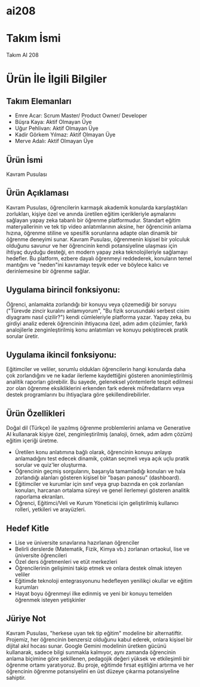 # ai208
# **Takım İsmi**

Takım AI 208

# Ürün İle İlgili Bilgiler

## Takım Elemanları
- Emre Acar: Scrum Master/ Product Owner/ Developer
- Büşra Kaya: Aktif Olmayan Üye
- Uğur Pehlivan: Aktif Olmayan Üye
- Kadir Görkem Yılmaz: Aktif Olmayan Üye
- Merve Adalı: Aktif Olmayan Üye

## Ürün İsmi
Kavram Pusulası
## Ürün Açıklaması
Kavram Pusulası, öğrencilerin karmaşık akademik konularda karşılaştıkları zorlukları, kişiye özel ve anında üretilen eğitim içerikleriyle aşmalarını sağlayan yapay zeka tabanlı bir öğrenme platformudur. Standart eğitim materyallerinin ve tek tip video anlatımlarının aksine, her öğrencinin anlama hızına, öğrenme stiline ve spesifik sorunlarına adapte olan dinamik bir öğrenme deneyimi sunar. Kavram Pusulası, öğrenmenin kişisel bir yolculuk olduğunu savunur ve her öğrencinin kendi potansiyeline ulaşması için ihtiyaç duyduğu desteği, en modern yapay zeka teknolojileriyle sağlamayı hedefler. Bu platform, ezbere dayalı öğrenmeyi reddederek, konuların temel mantığını ve "neden"ini kavramayı teşvik eder ve böylece kalıcı ve derinlemesine bir öğrenme sağlar.

## Uygulama birincil fonksiyonu:
Öğrenci, anlamakta zorlandığı bir konuyu veya çözemediği bir soruyu ("Türevde zincir kuralını anlamıyorum", "Bu fizik sorusundaki serbest cisim diyagramı nasıl çizilir?") kendi cümleleriyle platforma yazar. Yapay zeka, bu girdiyi analiz ederek öğrencinin ihtiyacına özel, adım adım çözümler, farklı analojilerle zenginleştirilmiş konu anlatımları ve konuyu pekiştirecek pratik sorular üretir.

## Uygulama ikincil fonksiyonu: 
Eğitimciler ve veliler, sorumlu oldukları öğrencilerin hangi konularda daha çok zorlandığını ve ne kadar ilerleme kaydettiğini gösteren anonimleştirilmiş analitik raporları görebilir. Bu sayede, geleneksel yöntemlerle tespit edilmesi zor olan öğrenme eksikliklerini erkenden fark ederek müfredatlarını veya destek programlarını bu ihtiyaçlara göre şekillendirebilirler.

## Ürün Özellikleri
Doğal dil (Türkçe) ile yazılmış öğrenme problemlerini anlama ve Generative AI kullanarak kişiye özel, zenginleştirilmiş (analoji, örnek, adım adım çözüm) eğitim içeriği üretme.
- Üretilen konu anlatımına bağlı olarak, öğrencinin konuyu anlayıp anlamadığını test edecek dinamik, çoktan seçmeli veya açık uçlu pratik sorular ve quiz'ler oluşturma.
- Öğrencinin geçmiş sorgularını, başarıyla tamamladığı konuları ve hala zorlandığı alanları gösteren kişisel bir "başarı panosu" (dashboard).
- Eğitimciler ve kurumlar için sınıf veya grup bazında en çok zorlanılan konuları, harcanan ortalama süreyi ve genel ilerlemeyi gösteren analitik raporlama ekranları.
- Öğrenci, Eğitimci/Veli ve Kurum Yöneticisi için geliştirilmiş kullanıcı rolleri, yetkileri ve arayüzleri.

## Hedef Kitle
- Lise ve üniversite sınavlarına hazırlanan öğrenciler
- Belirli derslerde (Matematik, Fizik, Kimya vb.) zorlanan ortaokul, lise ve üniversite öğrencileri
- Özel ders öğretmenleri ve etüt merkezleri
- Öğrencilerinin gelişimini takip etmek ve onlara destek olmak isteyen veliler
- Eğitimde teknoloji entegrasyonunu hedefleyen yenilikçi okullar ve eğitim kurumları
- Hayat boyu öğrenmeyi ilke edinmiş ve yeni bir konuyu temelden öğrenmek isteyen yetişkinler

## Jüriye Not
Kavram Pusulası, "herkese uyan tek tip eğitim" modeline bir alternatiftir. Projemiz, her öğrencinin benzersiz olduğunu kabul ederek, onlara kişisel bir dijital akıl hocası sunar. Google Gemini modelinin üretken gücünü kullanarak, sadece bilgi sunmakla kalmıyor, aynı zamanda öğrencinin anlama biçimine göre şekillenen, pedagojik değeri yüksek ve etkileşimli bir öğrenme ortamı yaratıyoruz. Bu proje, eğitimde fırsat eşitliğini artırma ve her öğrencinin öğrenme potansiyelini en üst düzeye çıkarma potansiyeline sahiptir.
